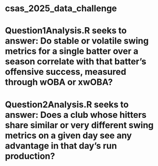# csas_2025_data_challenge
# Question1Analysis.R seeks to answer: Do stable or volatile swing metrics for a single batter over a season correlate with that batter’s offensive success, measured through wOBA or xwOBA?
# Question2Analysis.R seeks to answer: Does a club whose hitters share similar or very different swing metrics on a given day see any advantage in that day’s run production?
